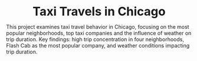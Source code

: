 <h1 style="text-align: center; font-size: 32px; font-weight: bold; margin: auto;">Taxi Travels in Chicago</h1>

This project examines taxi travel behavior in Chicago, focusing on the most popular neighborhoods, top taxi companies and the influence of weather on trip duration. Key findings: high trip concentration in four neighborhoods, Flash Cab as the most popular company, and weather conditions impacting trip duration.
